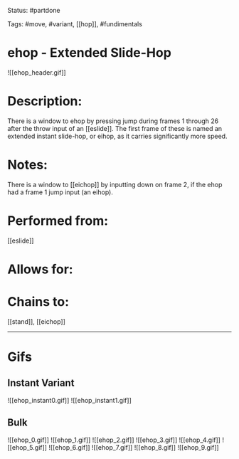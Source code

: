 Status: #partdone

Tags: #move, #variant, [[hop]], #fundimentals

# ehop - Extended Slide-Hop
![[ehop_header.gif]]
# Description:
There is a window to ehop by pressing jump during frames 1 through 26 after the throw input of an [[eslide]]. The first frame of these is named an extended instant slide-hop, or eihop, as it carries significantly more speed.

# Notes:
There is a window to [[eichop]] by inputting down on frame 2, if the ehop had a frame 1 jump input (an eihop).

# Performed from:
[[eslide]]

# Allows for:


# Chains to:
[[stand]], [[eichop]]

___
# Gifs
## Instant Variant
![[ehop_instant0.gif]]
![[ehop_instant1.gif]]

## Bulk
![[ehop_0.gif]]
![[ehop_1.gif]]
![[ehop_2.gif]]
![[ehop_3.gif]]
![[ehop_4.gif]]
![[ehop_5.gif]]
![[ehop_6.gif]]
![[ehop_7.gif]]
![[ehop_8.gif]]
![[ehop_9.gif]]